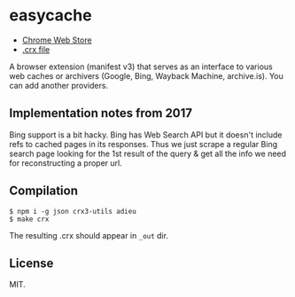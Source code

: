 # easycache

* [Chrome Web Store](https://chromewebstore.google.com/detail/easycache/kcidaidcpfbkemhohngajephodacajbf)
* [.crx file](http://gromnitsky.users.sourceforge.net/js/chrome/)

A browser extension (manifest v3) that serves as an interface to
various web caches or archivers (Google, Bing, Wayback Machine,
archive.is). You can add another providers.

## Implementation notes from 2017

Bing support is a bit hacky. Bing has Web Search API but it doesn't
include refs to cached pages in its responses. Thus we just scrape a
regular Bing search page looking for the 1st result of the query & get
all the info we need for reconstructing a proper url.

## Compilation

	$ npm i -g json crx3-utils adieu
	$ make crx

The resulting .crx should appear in `_out` dir.

## License

MIT.
